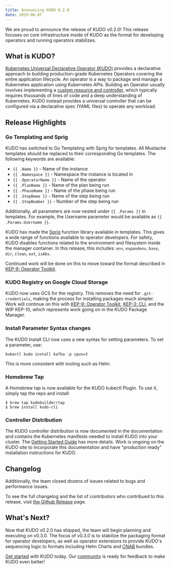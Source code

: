 ```yaml
---
title: Announcing KUDO 0.2.0
date: 2019-06-07
---
```


We are proud to announce the release of KUDO v0.2.0! This release focuses on core infrastructure inside of KUDO as the format for developing operators and running operators stabilizes.

## What is KUDO?

[Kubernetes Universal Declarative Operator (KUDO)](https://github.com/kudobuilder/kudo) provides a declarative approach to building production-grade Kubernetes Operators covering the entire application lifecycle. An operator is a way to package and manage a Kubernetes application using Kubernetes APIs. Building an Operator usually involves implementing a [custom resource and controller](https://kubernetes.io/docs/concepts/extend-kubernetes/api-extension/custom-resources/), which typically requires thousands of lines of code and a deep understanding of Kubernetes. KUDO instead provides a universal controller that can be configured via a declarative spec (YAML files) to operate any workload.

## Release Highlights

### Go Templating and Sprig

KUDO has switched to Go Templating with Sprig for templates. All Mustache templates should be replaced to their corresponding Go templates. The following keywords are available:

- `{{ .Name }}` - Name of the instance
- `{{ .Namespace }}` - Namespace the instance is located in
- `{{ .OperatorName }}` - Name of the operator
- `{{ .PlanName }}` - Name of the plan being run
- `{{ .PhaseName }}` - Name of the phase being run
- `{{ .StepName }}` - Name of the step being run
- `{{ .StepNumber }}` - Number of the step being run

Additionally, all parameters are now nested under `{{ .Params }}` in templates. For example, the Username parameter would be available as `{{ .Params.Username }}`.

KUDO has made the [Sprig](https://github.com/Masterminds/sprig) function library available in templates. This gives a wide range of functions available to operator developers. For safety, KUDO disables functions related to the environment and filesystem inside the manager container. In this release, this includes: `env`, `expandenv`, `base`, `dir`, `clean`, `ext`, `isAbs`.

Continued work will be done on this to move toward the format described in [KEP-9: Operator Toolkit](https://github.com/kudobuilder/kudo/blob/master/keps/0009-operator-toolkit.md).

### KUDO Registry on Google Cloud Storage

KUDO now uses GCS for the registry. This removes the need for `.git-credentials`, making the process for installing packages much simpler. Work will continue on this with [KEP-9: Operator Toolkit](https://github.com/kudobuilder/kudo/blob/master/keps/0009-operator-toolkit.md), [KEP-3: CLI](https://github.com/kudobuilder/kudo/blob/master/keps/0003-kep-cli.md), and the WIP KEP-10, which represents work going on in the KUDO Package Manager.

### Install Parameter Syntax changes

The KUDO Install CLI now uses a new syntax for setting parameters. To set a parameter, use:

```
kubectl kudo install kafka -p cpus=3
```

This is more consistent with tooling such as Helm.

### Homebrew Tap

A Homebrew tap is now available for the KUDO kubectl Plugin. To use it, simply tap the repo and install:

```
$ brew tap kudobuilder/tap
$ brew install kudo-cli
```

### Controller Distribution

The KUDO controller distribution is now documented in the documentation and contains the Kubernetes manifests needed to install KUDO into your cluster. The [Getting Started Guide](https://github.com/kudobuilder/kudo/blob/master/docs/getting-started.md) has more details. Work is ongoing on the KUDO site to incorporate this documentation and have "production ready" installation instructions for KUDO.

## Changelog

Additionally, the team closed dozens of issues related to bugs and performance issues.

To see the full changelog and the list of contributors who contribued to this release, visit [the Github Release](https://github.com/kudobuilder/kudo/releases/tag/v0.2.0) page.

## What's Next?

Now that KUDO v0.2.0 has shipped, the team will begin planning and executing on v0.3.0. The focus of v0.3.0 is to stabilize the packaging format for operator developers, as well as operator extensions to provide KUDO's sequencing logic to formats including Helm Charts and [CNAB](https://cnab.io) bundles.

[Get started](/docs/getting-started) with KUDO today. Our [community](/community) is ready for feedback to make KUDO even better!
